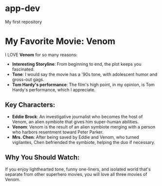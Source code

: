# app-dev
My first repository
# My Favorite Movie: **Venom**

I LOVE **Venom** for so many reasons:

- **Interesting Storyline**: From beginning to end, the plot keeps you fascinated.
- **Tone**: I would say the movie has a '90s tone, with adolescent humor and gross-out gags.
- **Tom Hardy's performance**: The film's high point, in my opinion, is Tom Hardy's performance, which I appreciate.

## Key Characters:
- **Eddie Brock**: An investigative journalist who becomes the host of Venom, an alien symbiote that gives him super-human abilities.
- **Venom**: Venom is the result of an alien symbiote merging with a person who harbors resentment toward Peter Parker.
- **Mrs. Chen**: After being saved by Eddie and Venom, who turned vigilantes, Chen befriended the symbiote, helping the duo if necessary.

## Why You Should Watch:
If you enjoy lighthearted tone, funny one-liners, and isolated world that's separate from other superhero movies, you will love all three movies of Venom.
